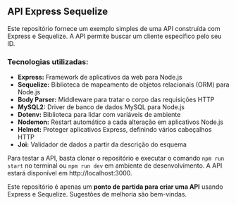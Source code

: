 ## API Express Sequelize

Este repositório fornece um exemplo simples de uma API construída com Express e Sequelize. A API permite buscar um cliente específico pelo seu ID.

### Tecnologias utilizadas:
* **Express:** Framework de aplicativos da web para Node.js
* **Sequelize:** Biblioteca de mapeamento de objetos relacionais (ORM) para Node.js
* **Body Parser:** Middleware para tratar o corpo das requisições HTTP
* **MySQL2:** Driver de banco de dados MySQL para Node.js
* **Dotenv:** Biblioteca para lidar com variáveis de ambiente
* **Nodemon:** Restart automático a cada alteração em aplicativos Node.js
* **Helmet:** Proteger aplicativos Express, definindo vários cabeçalhos HTTP
* **Joi:** Validador de dados a partir da descrição do esquema

Para testar a API, basta clonar o repositório e executar o comando ```npm run start``` no terminal ou ```npm run dev``` em ambiente de desenvolvimento. A API estará disponível em http://localhost:3000.

Este repositório é apenas um **ponto de partida para criar uma API** usando Express e Sequelize. Sugestões de melhoria são bem-vindas.